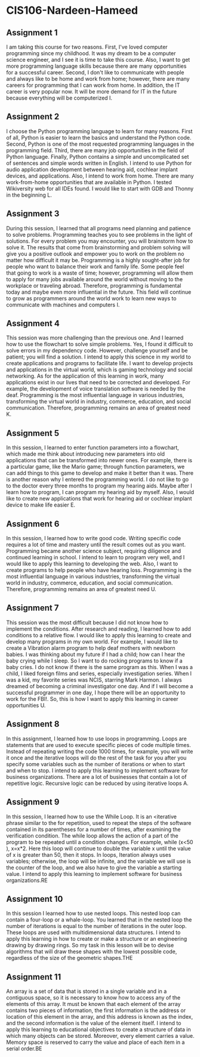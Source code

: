 # CIS106-Nardeen-Hameed

## Assignment 1

I am taking this course for two reasons. First, I've loved computer programming since my childhood. It was my dream to be a computer science engineer, and I see it is time to take this course. Also, I want to get more programming language skills because there are many opportunities for a successful career. Second, I don't like to communicate with people and always like to be home and work from home; however, there are many careers for programming that I can work from home. In addition, the IT career is very popular now. It will be more demand for IT in the future because everything will be computerized I.

## Assignment 2
I choose the Python programming language to learn for many reasons. First of all, Python is easier to learn the basics and understand the Python code. Second, Python is one of the most requested programming languages in the programming field. Third, there are many job opportunities in the field of Python language. Finally, Python contains a simple and uncomplicated set of sentences and simple words written in English.
 I intend to use Python for audio application development between hearing aid, cochlear implant devices, and applications. Also, I intend to work from home. There are many work-from-home opportunities that are available in Python. I tested Wikiversity web for all IDEs found. I would like to start with GDB and Thonny in the beginning L.
 
## Assignment 3
During this session, I learned that all programs need planning and patience to solve problems. Programming teaches you to see problems in the light of solutions. For every problem you may encounter, you will brainstorm how to solve it. The results that come from brainstorming and problem solving will give you a positive outlook and empower you to work on the problem no matter how difficult it may be. Programming is a highly sought-after job for people who want to balance their work and family life. Some people feel that going to work is a waste of time; however, programming will allow them to apply for many jobs available around the world without moving to the workplace or traveling abroad. Therefore, programming is fundamental today and maybe even more influential in the future. This field will continue to grow as programmers around the world work to learn new ways to communicate with machines and computers I.

## Assignment 4
This session was more challenging than the previous one. And I learned how to use the flowchart to solve simple problems. Yes, I found it difficult to solve errors in my dependency code. However, challenge yourself and be patient; you will find a solution. I intend to apply this science in my world to create applications and programs to facilitate life. I want to develop projects and applications in the virtual world, which is gaming technology and social networking. As for the application of this learning in work, many applications exist in our lives that need to be corrected and developed. For example, the development of voice translation software is needed by the deaf. Programming is the most influential language in various industries, transforming the virtual world in industry, commerce, education, and social communication. Therefore, programming remains an area of greatest need K.

## Assignment 5
In this session, I learned to enter function parameters into a flowchart, which made me think about introducing new parameters into old applications that can be transformed into newer ones. For example, there is a particular game, like the Mario game; through function parameters, we can add things to this game to develop and make it better than it was.
There is another reason why I entered the programming world. I do not like to go to the doctor every three months to program my hearing aids. Maybe after I learn how to program, I can program my hearing aid by myself. Also, I would like to create new applications that work for hearing aid or cochlear implant device to make life easier E.

## Assignment 6
In this session, I learned how to write good code. Writing specific code requires a lot of time and mastery until the result comes out as you want. Programming became another science subject, requiring diligence and continued learning in school. I intend to learn to program very well, and I would like to apply this learning to developing the web. Also, I want to create programs to help people who have hearing loss. Programming is the most influential language in various industries, transforming the virtual world in industry, commerce, education, and social communication. Therefore, programming remains an area of greatest need U.

## Assignment 7
This session was the most difficult because I did not know how to implement the conditions. After research and reading, I learned how to add conditions to a relative flow. I would like to apply this learning to create and develop many programs in my own world. For example, I would like to create a Vibration alarm program to help deaf mothers with newborn babies. I was thinking about my future if I had a child; how can I hear the baby crying while I sleep. So I want to do rocking programs to know if a baby cries. I do not know if there is the same program as this. 
When I was a child, I liked foreign films and series, especially investigation series. When I was a kid, my favorite series was NCIS, starring Mark Harmon. I always dreamed of becoming a criminal investigator one day. And if I will become a successful programmer in one day, I hope there will be an opportunity to work for the FBI!. So, this is how I want to apply this learning in career opportunities U.

## Assignment 8
 In this assignment, I learned how to use loops in programming. Loops are statements that are used to execute specific pieces of code multiple times. Instead of repeating writing the code 1000 times, for example, you will write it once and the iterative loops will do the rest of the task for you after you specify some variables such as the number of iterations or when to start and when to stop. I intend to apply this learning to implement software for business organizations. There are a lot of businesses that contain a lot of repetitive logic. Recursive logic can be reduced by using iterative loops A.
 
 ## Assignment 9
 In this session, I learned how to use the While Loop. It is an <iterative phrase similar to the for repetition, used to repeat the steps of the software contained in its parentheses for a number of times, after examining the verification condition. The while loop allows the action of a part of the program to be repeated until a condition changes. For example, while (x<50 ),  x=x*2. Here this loop will continue to double the variable x until the value of x is greater than 50, then it stops. In loops, Iteration always uses variables; otherwise, the loop will be infinite, and the variable we will use is the counter of the loop, and we also have to give the variable a starting value. I intend to apply this learning to implement software for business organizations.RE

## Assignment 10
In this session I learned how to use nested loops. This nested loop can contain a four-loop or a whale-loop. You learned that in the nested loop the number of iterations is equal to the number of iterations in the outer loop. These loops are used with multidimensional data structures. I intend to apply this learning in how to create or make a structure or an engineering drawing by drawing rings. So my task in this lesson will be to devise algorithms that will draw these shapes with the lowest possible code, regardless of the size of the geometric shapes.THE

## Assignment 11
An array is a set of data that is stored in a single variable and in a contiguous space, so it is necessary to know how to access any of the elements of this array. It must be known that each element of the array contains two pieces of information, the first information is the address or location of this element in the array, and this address is known as the index, and the second information is the value of the element itself. I intend to apply this learning to educational objectives to create a structure of data in which many objects can be stored. Moreover, every element carries a value. Memory space is reserved to carry the value and place of each item in a serial order.BE
